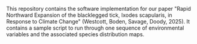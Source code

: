 

This repository contains the software implementation for our paper "Rapid Northward Expansion of the blacklegged tick, Ixodes scapularis, in Response to Climate Change" (Westcott, Boden, Savage, Doody, 2025). It contains a sample script to run through one sequence of environmental variables and the associated species distribution maps.
